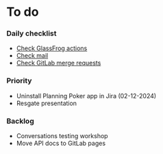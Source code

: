 # To do

### Daily checklist

- [Check GlassFrog actions](https://app.glassfrog.com/organizations/909/orgnav/my_actions)
- [Check mail](https://mail.google.com/mail/u/0/#inbox)
- [Check GitLab merge requests](https://gitlab.wearespindle.com/dashboard/merge_requests?reviewer_username=patrickswijgman)

### Priority

- Uninstall Planning Poker app in Jira (02-12-2024)
- Resgate presentation

### Backlog

- Conversations testing workshop
- Move API docs to GitLab pages

